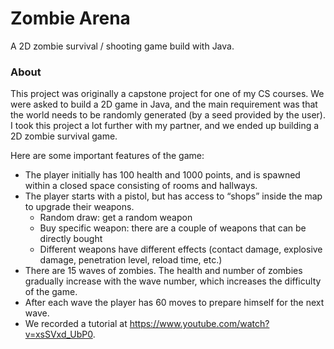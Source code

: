 # Zombie Arena
A 2D zombie survival / shooting game build with Java.

### About
This project was originally a capstone project for one of my CS courses. We were asked to build a 2D game in Java, and the main requirement was that the world needs to be randomly generated (by a seed provided by the user). I took this project a lot further with my partner, and we ended up building a 2D zombie survival game.

Here are some important features of the game:
- The player initially has 100 health and 1000 points, and is spawned within a closed space consisting of rooms and hallways.
- The player starts with a pistol, but has access to “shops” inside the map to upgrade their weapons.
  - Random draw: get a random weapon
  - Buy specific weapon: there are a couple of weapons that can be directly bought
  - Different weapons have different effects (contact damage, explosive damage, penetration level, reload time, etc.)
- There are 15 waves of zombies. The health and number of zombies gradually increase with the wave number, which increases the difficulty of the game.
- After each wave the player has 60 moves to prepare himself for the next wave.
- We recorded a tutorial at https://www.youtube.com/watch?v=xsSVxd_UbP0.
